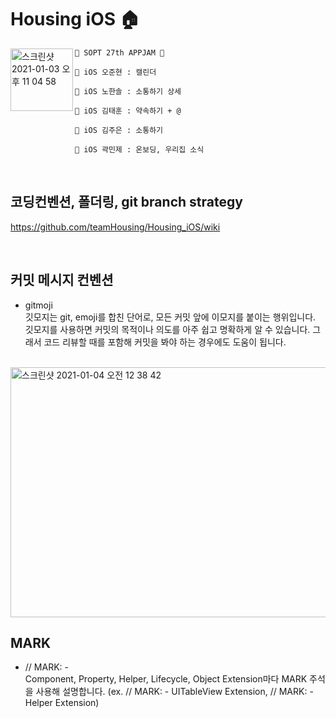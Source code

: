 # Housing iOS 🏠
<img alt="스크린샷 2021-01-03 오후 11 04 58" src="https://user-images.githubusercontent.com/72001692/103480681-f1edb080-4e18-11eb-8b65-3cc8350b0165.png" width="100-" align="left">

```
🍎 SOPT 27th APPJAM 🍎

👷 iOS 오준현 : 캘린더

👷 iOS 노한솔 : 소통하기 상세

👷 iOS 김태훈 : 약속하기 + @

👷 iOS 김주은 : 소통하기

👷 iOS 곽민제 : 온보딩, 우리집 소식
```

<br/>

## 코딩컨벤션, 폴더링, git branch strategy
https://github.com/teamHousing/Housing_iOS/wiki

<br/>

## 커밋 메시지 컨벤션
* gitmoji
<br>깃모지는 git, emoji를 합친 단어로, 모든 커밋 앞에 이모지를 붙이는 행위입니다. 깃모지를 사용하면 커밋의 목적이나 의도를 아주 쉽고 명확하게 알 수 있습니다. 그래서 코드 리뷰할 때를 포함해 커밋을 봐야 하는 경우에도 도움이 됩니다.
<br>
<img width="800" height="400" alt="스크린샷 2021-01-04 오전 12 38 42" src="https://user-images.githubusercontent.com/72001692/103482625-34b58580-4e25-11eb-98eb-6020b525225f.png">
<br/>


## MARK
* // MARK: - 
<br>Component, Property, Helper, Lifecycle, Object Extension마다 MARK 주석을 사용해 설명합니다. (ex. // MARK: - UITableView Extension,  // MARK: - Helper Extension)
